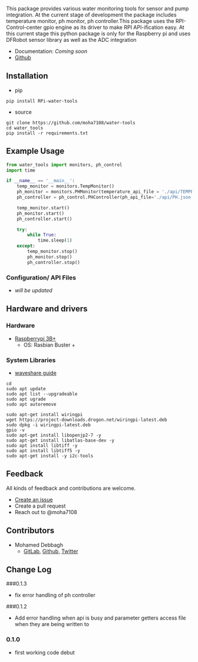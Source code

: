 This package provides various water monitoring tools for sensor and pump integration. At the current stage of development the package includes temperature monitor,
ph monitor, ph controller.This package uses the RPI-Control-center gpio engine as its driver to make RPI API-ification easy.
At this current stage this python package is only for the Raspberry pi and uses DFRobot sensor library as well as the ADC integration

- Documentation: *Coming soon*
- [Github](https://github.com/moha7108/water-tools)

## Installation

- pip
```shell
pip install RPi-water-tools
```
- source
```shell
git clone https://github.com/moha7108/water-tools
cd water_tools
pip install -r requirements.txt
```

## Example Usage

```python
from water_tools import monitors, ph_control
import time

if __name__ == '__main__':
    temp_monitor = monitors.TempMonitor()
    ph_monitor = monitors.PHMonitor(temperature_api_file = './api/TEMPERATURE.json')
    ph_controller = ph_control.PHController(ph_api_file='./api/PH.json', config_file='./ph_config.json', api_dir = './api/', log_dir = './logs/')

    temp_monitor.start()
    ph_monitor.start()
    ph_controller.start()

    try:
        while True:
            time.sleep(1)
    except:
        temp_monitor.stop()
        ph_monitor.stop()
        ph_controller.stop()
```

### Configuration/ API Files
- *will be updated*

## Hardware and drivers

### Hardware

- [Raspberrypi 3B+](https://www.raspberrypi.org/products/raspberry-pi-3-model-b/)
  - OS: Rasbian Buster +

### System Libraries

- [waveshare guide](https://www.waveshare.com/wiki/Libraries_Installation_for_RPi)

``` shell
cd
sudo apt update
sudo apt list --upgradeable
sudo apt ugrade
sudo apt autoremove

sudo apt-get install wiringpi
wget https://project-downloads.drogon.net/wiringpi-latest.deb
sudo dpkg -i wiringpi-latest.deb
gpio -v
sudo apt-get install libopenjp2-7 -y
sudo apt-get install libatlas-base-dev -y
sudo apt install libtiff -y
sudo apt install libtiff5 -y
sudo apt-get install -y i2c-tools
```

## Feedback

All kinds of feedback and contributions are welcome.

- [Create an issue](https://github.com/moha7108/water-tools/issues)
- Create a pull request
- Reach out to @moha7108

## Contributors

- Mohamed Debbagh
  - [GitLab](https://gitlab.com/moha7108/), [Github](https://github.com/moha7108/), [Twitter](https://twitter.com/moha7108)

## Change Log
###0.1.3
- fix error handling of ph controller

###0.1.2
- Add error handling when api is busy and parameter getters access file when they are being written to

### 0.1.0
- first working code debut

